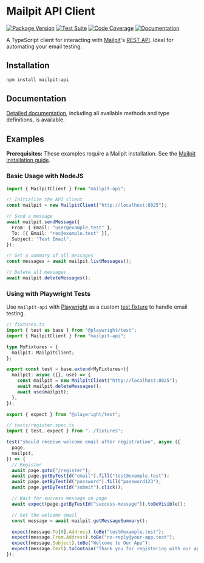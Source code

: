 # Mailpit API Client

[![Package Version](https://img.shields.io/npm/v/mailpit-api.svg?label=npm)](https://www.npmjs.com/package/mailpit-api)
[![Test Suite](https://github.com/mpspahr/mailpit-api/actions/workflows/test.yml/badge.svg?branch=main)](https://github.com/mpspahr/mailpit-api/actions/workflows/npm-publish.yml)
[![Code Coverage](https://codecov.io/gh/mpspahr/mailpit-api/branch/main/graph/badge.svg)](https://codecov.io/gh/mpspahr/mailpit-api)
[![Documentation](https://github.com/mpspahr/mailpit-api/actions/workflows/deploy-docs.yml/badge.svg?branch=main&label=docs)](https://mpspahr.github.io/mailpit-api/)

A TypeScript client for interacting with [Mailpit](https://mailpit.axllent.org/)'s [REST API](https://mailpit.axllent.org/docs/api-v1/view.html#get-/api/v1/info). Ideal for automating your email testing.

## Installation

```bash
npm install mailpit-api
```

## Documentation

[Detailed documentation](https://mpspahr.github.io/mailpit-api/), including all available methods and type definitions, is available.

## Examples

**Prerequisites:** These examples require a Mailpit installation. See the [Mailpit installation guide](https://mailpit.axllent.org/docs/install/).

### Basic Usage with NodeJS

```typescript
import { MailpitClient } from "mailpit-api";

// Initialize the API client
const mailpit = new MailpitClient("http://localhost:8025");

// Send a message
await mailpit.sendMessage({
  From: { Email: "user@example.test" },
  To: [{ Email: "rec@example.test" }],
  Subject: "Test Email",
});

// Get a summary of all messages
const messages = await mailpit.listMessages();

// Delete all messages
await mailpit.deleteMessages();
```

### Using with Playwright Tests

Use `mailpit-api` with [Playwright](https://playwright.dev/) as a custom [test fixture](https://playwright.dev/docs/test-fixtures) to handle email testing.

```typescript
// fixtures.ts
import { test as base } from "@playwright/test";
import { MailpitClient } from "mailpit-api";

type MyFixtures = {
  mailpit: MailpitClient;
};

export const test = base.extend<MyFixtures>({
  mailpit: async ({}, use) => {
    const mailpit = new MailpitClient("http://localhost:8025");
    await mailpit.deleteMessages();
    await use(mailpit);
  },
});

export { expect } from "@playwright/test";
```

```typescript
// tests/register.spec.ts
import { test, expect } from "../fixtures";

test("should receive welcome email after registration", async ({
  page,
  mailpit,
}) => {
  // Register
  await page.goto("/register");
  await page.getByTestId("email").fill("test@example.test");
  await page.getByTestId("password").fill("password123");
  await page.getByTestId("submit").click();

  // Wait for success message on page
  await expect(page.getByTestId("success-message")).toBeVisible();

  // Get the welcome email
  const message = await mailpit.getMessageSummary();

  expect(message.To[0].Address).toBe("test@example.test");
  expect(message.From.Address).toBe("no-reply@your-app.test");
  expect(message.Subject).toBe("Welcome to Our App");
  expect(message.Text).toContain("Thank you for registering with our app!");
});
```
